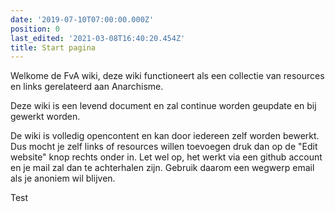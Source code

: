 ```yaml
---
date: '2019-07-10T07:00:00.000Z'
position: 0
last_edited: '2021-03-08T16:40:20.454Z'
title: Start pagina
---
```

Welkome de FvA wiki, deze wiki functioneert als een collectie van resources en links gerelateerd aan Anarchisme.

Deze wiki is een levend document en zal continue worden geupdate en bij gewerkt worden.

De wiki is volledig opencontent en kan door iedereen zelf worden bewerkt.
Dus mocht je zelf links of resources willen toevoegen druk dan op de "Edit website" knop rechts onder in.
Let wel op, het werkt via een github account en je mail zal dan te achterhalen zijn.
Gebruik daarom een wegwerp email als je anoniem wil blijven.

  
Test